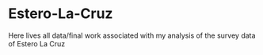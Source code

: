 # Estero-La-Cruz

Here lives all data/final work associated with my analysis of the survey data of Estero La Cruz
